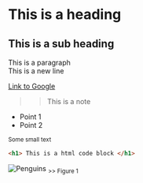 # This is a heading
## This is a sub heading

This is a paragraph  
This is a new line

[Link to Google](http://www.google.com)

>> This is a note

- Point 1
- Point 2

<sub> Some small text </sub>

```html
<h1> This is a html code block </h1>

```

![Penguins](Penugins.jpg)
<sub> >> Figure 1 </sub>
